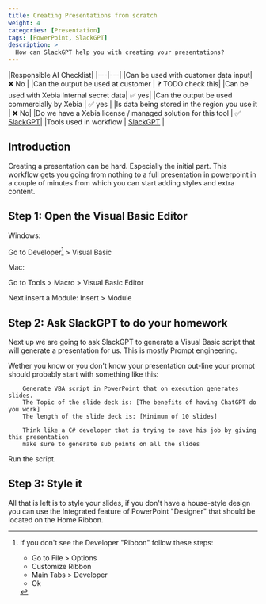 ```yaml
---
title: Creating Presentations from scratch
weight: 4
categories: [Presentation]
tags: [PowerPoint, SlackGPT]
description: >
  How can SlackGPT help you with creating your presentations?
---
```


|Responsible AI Checklist|
|---|---|
|Can be used with customer data input| ❌ No |
|Can the output be used at customer | ❓ TODO check this|
|Can be used with Xebia Internal secret data| ✅ yes|
|Can the output be used commercially by Xebia | ✅ yes |
|Is data being stored in the region you use it | ❌ No|
|Do we have a Xebia license / managed solution for this tool | ✅ [SlackGPT](/docs/ai-tools/slackgpt)|
|Tools used in workflow | [SlackGPT](/docs/ai-tools/slackgpt) |

## Introduction
Creating a presentation can be hard. Especially the initial part. This workflow gets you going from nothing to a full presentation in powerpoint in a couple of minutes from which you can start adding styles and extra content.

## Step 1: Open the Visual Basic Editor

Windows:

Go to Developer[^enable-developer] > Visual Basic

Mac:

Go to Tools > Macro > Visual Basic Editor

Next insert a Module: Insert > Module

## Step 2: Ask SlackGPT to do your homework

Next up we are going to ask SlackGPT to generate a Visual Basic script that will generate a presentation for us. This is mostly Prompt engineering.

Wether you know or you don't know your presentation out-line your prompt should probably start with something like this:
```
    Generate VBA script in PowerPoint that on execution generates slides.
    The Topic of the slide deck is: [The benefits of having ChatGPT do you work]
    The length of the slide deck is: [Minimum of 10 slides]
    
    Think like a C# developer that is trying to save his job by giving this presentation
    make sure to generate sub points on all the slides
```

Run the script.

## Step 3: Style it

All that is left is to style your slides, if you don't have a house-style design you can use the Integrated feature of PowerPoint "Designer" that should be located on the Home Ribbon.

[^enable-developer]: If you don't see the Developer "Ribbon" follow these steps:

    - Go to File > Options
    - Customize Ribbon
    - Main Tabs > Developer
    - Ok
